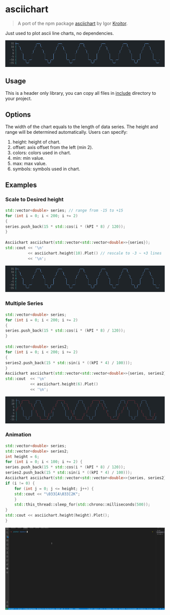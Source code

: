 # asciichart

> A port of the npm package [asciichart](https://github.com/kroitor/asciichart) by Igor [Kroitor](https://github.com/kroitor).

Just used to plot ascii line charts, no dependencies.

![asciichart](images/asciichart.png)

## Usage

This is a header only library, you can copy all files in [include](./include) directory to your project.

## Options

The width of the chart equals to the length of data series. The height and range will be determined automatically. Users can specify:

1. height: height of chart.
2. offset: axis offset from the left (min 2).
3. colors: colors used in chart.
4. min: min value.
5. max: max value.
6. symbols: symbols used in chart.

## Examples

### Scale to Desired height

```c++
std::vector<double> series; // range from -15 to +15
for (int i = 0; i < 200; i += 2)
{
series.push_back(15 * std::cos(i * (kPI * 8) / 120));
}

Asciichart asciichart(std::vector<std::vector<double>>{series});
std::cout << '\n'
          << asciichart.height(10).Plot() // rescale to -3 ~ +3 lines
          << '\n';
```

![scale](images/asciichart.png)

### Multiple Series

```c++
std::vector<double> series;
for (int i = 0; i < 200; i += 2)
{
series.push_back(15 * std::cos(i * (kPI * 8) / 120));
}

std::vector<double> series2;
for (int i = 0; i < 200; i += 2)
{
series2.push_back(15 * std::sin(i * ((kPI * 4) / 100)));
}
Asciichart asciichart(std::vector<std::vector<double>>{series, series2});
std::cout  << '\n'
           << asciichart.height(6).Plot() 
           << '\n';
```

![multiple](images/multiple.png)

### Animation

```c++  
std::vector<double> series;
std::vector<double> series2;
int height = 6;
for (int i = 0; i < 100; i += 2) {
series.push_back(15 * std::cos(i * (kPI * 8) / 120));
series2.push_back(15 * std::sin(i * ((kPI * 4) / 100)));
Asciichart asciichart(std::vector<std::vector<double>>{series, series2});
if (i != 0) {
    for (int j = 0; j <= height; j++) {
    std::cout << "\033[A\033[2K";
    }
    std::this_thread::sleep_for(std::chrono::milliseconds(500));
}
std::cout << asciichart.height(height).Plot();
}
```

![animation](images/animation.gif)
